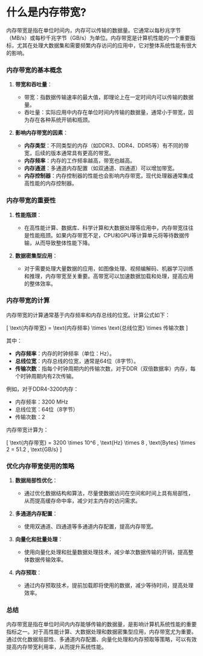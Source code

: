 # **什么是内存带宽?**

内存带宽是指在单位时间内，内存可以传输的数据量。它通常以每秒兆字节（MB/s）或每秒千兆字节（GB/s）为单位。内存带宽是计算机性能的一个重要指标，尤其在处理大数据集和需要频繁内存访问的应用中，它对整体系统性能有很大的影响。

### 内存带宽的基本概念

1. **带宽和吞吐量**：
   - 带宽：指数据传输速率的最大值，即理论上在一定时间内可以传输的数据量。
   - 吞吐量：实际应用中内存在单位时间内传输的数据量，通常小于带宽，因为存在各种系统开销和瓶颈。

2. **影响内存带宽的因素**：
   - **内存类型**：不同类型的内存（如DDR3、DDR4、DDR5等）有不同的带宽，后续的版本通常具有更高的带宽。
   - **内存频率**：内存的工作频率越高，带宽也越高。
   - **内存通道**：多通道内存配置（如双通道、四通道）可以增加带宽。
   - **内存控制器**：内存控制器的性能也会影响内存带宽，现代处理器通常集成高性能的内存控制器。

### 内存带宽的重要性

1. **性能瓶颈**：
   - 在高性能计算、数据库、科学计算和大数据处理等应用中，内存带宽往往是性能瓶颈。如果内存带宽不足，CPU和GPU等计算单元将等待数据传输，从而导致整体性能下降。

2. **数据密集型应用**：
   - 对于需要处理大量数据的应用，如图像处理、视频编解码、机器学习训练和推理，内存带宽至关重要。高带宽可以加速数据加载和处理，提高应用的整体效率。

### 内存带宽的计算

内存带宽的计算通常基于内存频率和内存总线的位宽。计算公式如下：

\[ \text{内存带宽} = \text{内存频率} \times \text{总线位宽} \times 传输次数 \]

其中：
- **内存频率**：内存的时钟频率（单位：Hz）。
- **总线位宽**：内存总线的位宽，通常是64位（8字节）。
- **传输次数**：指每个时钟周期内的传输次数，对于DDR（双倍数据率）内存，每个时钟周期内有2次传输。

例如，对于DDR4-3200内存：
- 内存频率：3200 MHz
- 总线位宽：64位（8字节）
- 传输次数：2

内存带宽计算为：

\[ \text{内存带宽} = 3200 \times 10^6 \, \text{Hz} \times 8 \, \text{Bytes} \times 2 = 51.2 \, \text{GB/s} \]

### 优化内存带宽使用的策略

1. **数据局部性优化**：
   - 通过优化数据结构和算法，尽量使数据访问在空间和时间上具有局部性，从而提高缓存命中率，减少对主内存的访问需求。

2. **多通道内存配置**：
   - 使用双通道、四通道等多通道内存配置，提高内存带宽。

3. **向量化和批量处理**：
   - 使用向量化处理和批量数据处理技术，减少单次数据传输的开销，提高整体数据传输效率。

4. **内存预取**：
   - 通过内存预取技术，提前加载即将使用的数据，减少等待时间，提高处理效率。

### 总结

内存带宽是指在单位时间内内存能够传输的数据量，是影响计算机系统性能的重要指标之一。对于高性能计算、大数据处理和数据密集型应用，内存带宽尤为重要。通过优化数据局部性、多通道内存配置、向量化处理和内存预取等策略，可以有效提高内存带宽利用率，从而提升系统性能。
